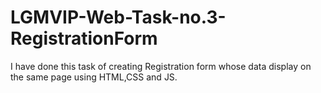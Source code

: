# LGMVIP-Web-Task-no.3-RegistrationForm 
I have done this task of creating Registration form whose data display on the same page using HTML,CSS and JS.
